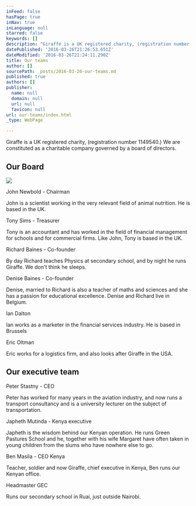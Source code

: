 ```yaml
---
inFeed: false
hasPage: true
inNav: true
inLanguage: null
starred: false
keywords: []
description: "Giraffe is a UK registered charity, (registration number 1149540.) \_We are constituted as a charitable company governed by \_a board of directors."
datePublished: '2016-03-26T21:26:53.651Z'
dateModified: '2016-03-26T21:24:11.290Z'
title: Our teams
author: []
sourcePath: _posts/2016-03-26-our-teams.md
published: true
authors: []
publisher:
  name: null
  domain: null
  url: null
  favicon: null
url: our-teams/index.html
_type: WebPage

---
```

Giraffe is a UK registered charity, (registration number 1149540.)  We are constituted as a charitable company governed by  a board of directors.

## Our Board
![](https://the-grid-user-content.s3-us-west-2.amazonaws.com/3b5a784c-b1d6-4ceb-8f4a-c91cfd9365e2.jpg)

John Newbold - Chairman

John is a scientist working in the very relevant field of animal nutrition.  He is based in the UK.

Tony Sims  - Treasurer

Tony is an accountant and has worked in the field of financial management for schools and for commercial firms. Like John, Tony is based in the UK.

Richard Baines - Co-founder

By day Richard teaches Physics at secondary school, and by night he runs Giraffe.  We don't think he sleeps.

Denise Baines - Co-founder

Denise, married to Richard is also a teacher of maths and sciences and she has a passion for educational excellence. Denise and Richard live in Belgium.

Ian Dalton

Ian works as a marketer in the financial services industry.  He is based in Brussels

Eric Oltman

Eric works for a logistics firm, and also looks after Giraffe in the USA.

## Our executive team

Peter Stastny - CEO

Peter has worked for many  years in the aviation industry, and now runs a transport consultancy and is a university lecturer on the subject of transportation.

Japheth Mutinda - Kenya executive

Japheth is the wisdom behind our Kenyan operation.  He runs Green Pastures School and he, together with his wife Margaret have often taken in young children from the slums who have nowhere else to go.

Ben Masila - CEO Kenya

Teacher, soldier and now Giraffe, chief executive in Kenya, Ben runs our Kenyan office.

Headmaster GEC

Runs our secondary school in Ruai, just outside Nairobi.